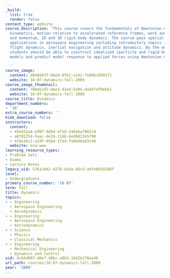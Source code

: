 ```yaml
---
_build:
  list: true
  render: false
content_type: website
course_description: 'This course covers the fundamentals of Newtonian mechanics, including
  kinematics, motion relative to accelerated reference frames, work and energy, impulse
  and momentum, 2D and 3D rigid body dynamics. The course pays special attention to
  applications in aerospace engineering including introductory topics in orbital mechanics,
  flight dynamics, inertial navigation and attitude dynamics. By the end of the semester,
  students should be able to construct idealized (particle and rigid body) dynamical
  models and predict model response to applied forces using Newtonian mechanics.

  '
course_image:
  content: d840d43f-b6e9-0fb2-a142-7e896c0501f1
  website: 16-07-dynamics-fall-2009
course_image_thumbnail:
  content: 780eb197-bbe3-d2e4-b205-da95fdf0e6b1
  website: 16-07-dynamics-fall-2009
course_title: Dynamics
department_numbers:
- '16'
extra_course_numbers: ''
hide_download: false
instructors:
  content:
  - 494d32a4-e99f-9d54-ef18-244e6a7902c8
  - a8f81254-5aac-4e1b-116b-6ed8d13e5f90
  - 419a16c1-a19f-65b4-17ad-fa6b98ad3c40
  website: ocw-www
learning_resource_types:
- Problem Sets
- Exams
- Lecture Notes
legacy_uid: 5761c042-4278-e2da-8dc5-abfe002d288f
level:
- Undergraduate
primary_course_number: '16.07'
term: Fall
title: Dynamics
topics:
- - Engineering
  - Aerospace Engineering
  - Aerodynamics
- - Engineering
  - Aerospace Engineering
  - Astrodynamics
- - Science
  - Physics
  - Classical Mechanics
- - Engineering
  - Mechanical Engineering
  - Dynamics and Control
uid: 4c654007-48e7-48bc-a8b3-18d2b178aa48
url_path: courses/16-07-dynamics-fall-2009
year: '2009'
---
```

